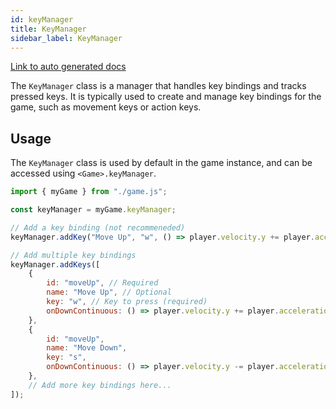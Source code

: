 ```yaml
---
id: keyManager
title: KeyManager
sidebar_label: KeyManager
---
```


[Link to auto generated docs](https://xshadowblade.github.io/emath.js/typedoc/classes/game_managers_KeyManager.KeyManager.html)

The `KeyManager` class is a manager that handles key bindings and tracks pressed keys. It is typically used to create and manage key bindings for the game, such as movement keys or action keys.

## Usage

The `KeyManager` class is used by default in the game instance, and can be accessed using `<Game>.keyManager`.

```js title="keyManager.js" showLineNumbers
import { myGame } from "./game.js";

const keyManager = myGame.keyManager;

// Add a key binding (not recommeneded)
keyManager.addKey("Move Up", "w", () => player.velocity.y += player.acceleration.y);

// Add multiple key bindings
keyManager.addKeys([
    {
        id: "moveUp", // Required
        name: "Move Up", // Optional
        key: "w", // Key to press (required)
        onDownContinuous: () => player.velocity.y += player.acceleration.y,
    },
    {
        id: "moveUp",
        name: "Move Down",
        key: "s",
        onDownContinuous: () => player.velocity.y -= player.acceleration.y,
    },
    // Add more key bindings here...
]);
```
